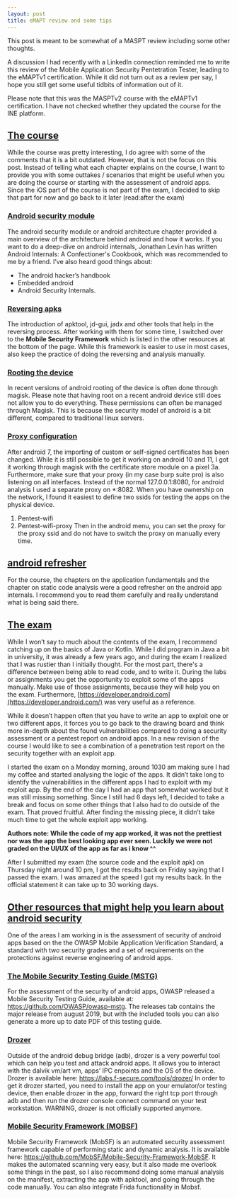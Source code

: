 ```yaml
---
layout: post
title: eMAPT review and some tips
---
```


This post is meant to be somewhat of a MASPT review including some other thoughts.

A discussion I had recently with a LinkedIn connection reminded me to write this review of the Mobile Application Security Pentetration Tester, leading to the eMAPTv1 certification. While it did not turn out as a review per say, I hope you still get some useful tidbits of information out of it. 

Please note that this was the MASPTv2 course with the eMAPTv1 certification. I have not checked whether they updated the course for the INE platform.

## [The course](#course)
While the course was pretty interesting, I do agree with some of the comments that it is a bit outdated. However, that is not the focus on this post. Instead of telling what each chapter explains on the course, I want to provide you with some outtakes / scenarios that might be useful when you are doing the course or starting with the assessment of android apps.  
Since the iOS part of the course is not part of the exam, I decided to skip that part for now and go back to it later (read:after the exam)

### [Android security module](#security-module)
The android security module or android architecture chapter provided a main overview of the architecture behind android and how it works. If you want to do a deep-dive on android internals, Jonathan Levin has written Android Internals: A Confectioner's Cookbook, which was recommended to me by a friend. 
I’ve also heard good things about:
-	The android hacker’s handbook
-	Embedded android
-	Android Security Internals.

### [Reversing apks](#reversing-apks)
The introduction of apktool, jd-gui, jadx and other tools that help in the reversing process. After working with them for some time, I switched over to the **Mobile Security Framework** which is listed in the other resources at the bottom of the page. While this framework is easier to use in most cases, also keep the practice of doing the reversing and analysis manually. 
  
### [Rooting the device](#rooting)
In recent versions of android rooting of the device is often done through magisk. Please note that having root on a recent android device still does not allow you to do everything. These permissions can often be managed through Magisk.  This is because the security model of android is a bit different, compared to traditional linux servers. 

### [Proxy configuration](#proxy-config)
After android 7, the importing of custom or self-signed certificates has been changed. While it is still possible to get it working on android 10 and 11, I got it working through magisk with the certificate store module on a pixel 3a. Furthermore, make sure that your proxy (in my case burp suite pro) is also listening on all interfaces. Instead of the normal 127.0.0.1:8080, for android analysis I used a separate proxy on *:8082. When you have ownership on the network, I found it easiest to define two ssids for testing the apps on the physical device. 
1.	Pentest-wifi
2.	Pentest-wifi-proxy
Then in the android menu, you can set the proxy for the proxy ssid and do not have to switch the proxy on manually every time. 

## [android refresher](#refresher)
For the course, the chapters on the application fundamentals and the chapter on static code analysis were a good refresher on the android app internals. I recommend you to read them carefully and really understand what is being said there.  


## [The exam](#the-exam)
While I won’t say to much about the contents of the exam, I recommend catching up on the basics of Java or Kotlin. While I did program in Java a bit in university, it was already a few years ago, and during the exam I realized that I was rustier than I initially thought. 
For the most part, there's a difference between being able to read code, and to write it. During the labs or assignments you get the opportunity to exploit some of the apps manually. Make use of those assignments, because they will help you on the exam. Furthermore, [https://developer.android.com](https://developer.android.com/) was very useful as a reference.

While it doesn’t happen often that you have to write an app to exploit one or two different apps, it forces you to go back to the drawing board and think more in-depth about the found vulnerabilities compared to doing a security assessment or a pentest report on android apps. In a new revision of the course I would like to see a combination of a penetration test report on the security together with an exploit app.  

I started the exam on a Monday morning, around 1030 am making sure I had my coffee and started analysing the logic of the apps. It didn’t take long to identify the vulnerabilities in the different apps I had to exploit with my exploit app. By the end of the day I had an app that somewhat worked but it was still missing something. Since I still had 6 days left, I decided to take a break and focus on some other things that I also had to do outside of the exam. That proved fruitful. After finding the missing piece, it didn’t take much time to get the whole exploit app working. 

**Authors note: While the code of my app worked, it was not the prettiest nor was the app the best looking app ever seen. Luckily we were not graded on the UI/UX of the app as far as i know ^^**

After I submitted my exam (the source code and the exploit apk) on Thursday night around 10 pm, I got the results back on Friday saying that I passed the exam. I was amazed at the speed I got my results back. In the official statement it can take up to 30 working days. 

## [Other resources that might help you learn about android security](#other-resources)
One of the areas I am working in is the assessment of security of android apps based on the the OWASP Mobile Application Verification Standard, a standard with two security grades and a set of requirements on the protections against reverse engineering of android apps. 

### [The Mobile Security Testing Guide (MSTG)](#mstg)
For the assessment of the security of android apps, OWASP released a Mobile Security Testing Guide, available at: https://github.com/OWASP/owasp-mstg. The releases tab contains the major release from august 2019, but with the included tools you can also generate a more up to date PDF of this testing guide. 

### [Drozer](#drozer)
Outside of the android debug bridge (adb), drozer is a very powerful tool which can help you test and attack android apps. It allows you to interact with the dalvik vm/art vm, apps’ IPC enpoints and the OS of the device. Drozer is available here: https://labs.f-secure.com/tools/drozer/
In order to get it drozer started, you need to install the app on your emulator/or testing device, then enable drozer in the app, forward the right tcp port through adb and then run the drozer console connect command on your test workstation. WARNING, drozer is not officially supported anymore.

### [Mobile Security Framework (MOBSF)](#mobsf)
Mobile Security Framework (MobSF) is an automated security assessment framework capable of performing static and dynamic analysis. It is available here: https://github.com/MobSF/Mobile-Security-Framework-MobSF. It makes the automated scanning very easy, but it also made me overlook some things in the past, so I also recommend doing some manual analysis on the manifest, extracting the app with apktool, and going through the code manually. You can also integrate Frida functionality in Mobsf. 


